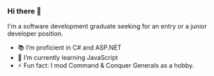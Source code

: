 ### Hi there 👋

I'm a software development graduate seeking for an entry or a junior developer position.
- 📚 I’m proficient in C# and ASP.NET
- 🌱 I’m currently learning JavaScript
- ⚡ Fun fact: I mod Command & Conquer Generals as a hobby.
